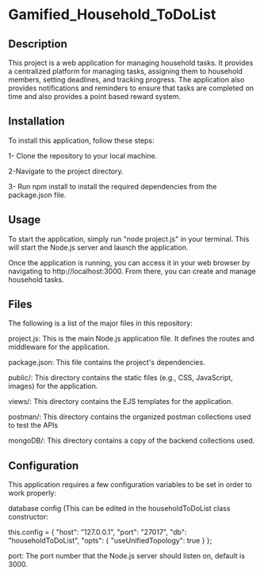 # Gamified_Household_ToDoList

## Description
This project is a web application for managing household tasks. It provides a centralized platform for managing tasks, assigning them to household members, setting deadlines, and tracking progress. The application also provides notifications and reminders to ensure that tasks are completed on time and also provides a point based reward system.

## Installation
To install this application, follow these steps:

1- Clone the repository to your local machine.

2-Navigate to the project directory.

3- Run npm install to install the required dependencies from the package.json file.

## Usage
To start the application, simply run "node project.js" in your terminal. This will start the Node.js server and launch the application.

Once the application is running, you can access it in your web browser by navigating to http://localhost:3000. From there, you can create and manage household tasks.

## Files
The following is a list of the major files in this repository:

project.js: This is the main Node.js application file. It defines the routes and middleware for the application.

package.json: This file contains the project's dependencies.

public/: This directory contains the static files (e.g., CSS, JavaScript, images) for the application.

views/: This directory contains the EJS templates for the application.

postman/: This directory contains the organized postman collections used to test the APIs

mongoDB/: This directory contains a copy of the backend collections used.

## Configuration
This application requires a few configuration variables to be set in order to work properly:

database config (This can be edited in the householdToDoList class constructor:

this.config = {
            "host": "127.0.0.1",
            "port": "27017",
            "db": "householdToDoList",
            "opts": {
                "useUnifiedTopology": true
            }
        };

port: The port number that the Node.js server should listen on, default is 3000.
